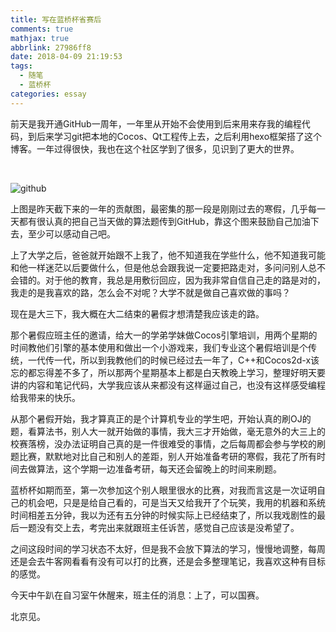 ```yaml
---
title: 写在蓝桥杯省赛后
comments: true
mathjax: true
abbrlink: 27986ff8
date: 2018-04-09 21:19:53
tags:
  - 随笔
  - 蓝桥杯
categories: essay
---
```


前天是我开通GitHub一周年，一年里从开始不会使用到后来用来存我的编程代码，到后来学习git把本地的Cocos、Qt工程传上去，之后利用hexo框架搭了这个博客。一年过得很快，我也在这个社区学到了很多，见识到了更大的世界。 

<!--more-->

​          

![github](https://qn.hushhw.cn/hushhwblog01)



上图是昨天截下来的一年的贡献图，最密集的那一段是刚刚过去的寒假，几乎每一天都有很认真的把自己当天做的算法题传到GitHub，靠这个图来鼓励自己加油下去，至少可以感动自己吧。



上了大学之后，爸爸就开始跟不上我了，他不知道我在学些什么，他不知道我可能和他一样迷茫以后要做什么，但是他总会跟我说一定要把路走对，多问问别人总不会错的。对于他的教育，我总是用敷衍回应，因为我非常自信自己走的路是对的，我走的是我喜欢的路，怎么会不对呢？大学不就是做自己喜欢做的事吗？



现在是大三下，我大概在大二结束的暑假才想清楚我应该走的路。

那个暑假应班主任的邀请，给大一的学弟学妹做Cocos引擎培训，用两个星期的时间教他们引擎的基本使用和做出一个小游戏来，我们专业这个暑假培训是个传统，一代传一代，所以到我教他们的时候已经过去一年了，C++和Cocos2d-x该忘的都忘得差不多了，所以那两个星期基本上都是白天教晚上学习，整理好明天要讲的内容和笔记代码，大学我应该从来都没有这样逼过自己，也没有这样感受编程给我带来的快乐。

从那个暑假开始，我才算真正的是个计算机专业的学生吧，开始认真的刷OJ的题，看算法书，别人大一就开始做的事情，我大三才开始做，毫无意外的大三上的校赛落榜，没办法证明自己真的是一件很难受的事情，之后每周都会参与学校的刷题比赛，默默地对比自己和别人的差距，别人开始准备考研的寒假，我花了所有时间去做算法，这个学期一边准备考研，每天还会留晚上的时间来刷题。

蓝桥杯如期而至，第一次参加这个别人眼里很水的比赛，对我而言这是一次证明自己的机会吧，只是是给自己看的，可是当天又给我开了个玩笑，我用的机器和系统时间相差五分钟，我以为还有五分钟的时候实际上已经结束了，所以我戏剧性的最后一题没有交上去，考完出来就跟班主任诉苦，感觉自己应该是没希望了。

之间这段时间的学习状态不太好，但是我不会放下算法的学习，慢慢地调整，每周还是会去牛客网看看有没有可以打的比赛，还是会多整理笔记，我喜欢这种有目标的感觉。



今天中午趴在自习室午休醒来，班主任的消息：上了，可以国赛。

北京见。
